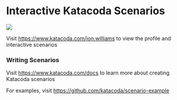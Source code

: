 # Interactive Katacoda Scenarios

[![](http://shields.katacoda.com/katacoda/jon.williams/count.svg)](https://www.katacoda.com/jon.williams "Get your profile on Katacoda.com")

Visit https://www.katacoda.com/jon.williams to view the profile and interactive scenarios

### Writing Scenarios
Visit https://www.katacoda.com/docs to learn more about creating Katacoda scenarios

For examples, visit https://github.com/katacoda/scenario-example
